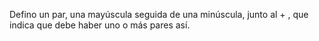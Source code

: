 Defino un par, una mayúscula seguida de una minúscula, junto al + , que indica que debe haber uno o más pares así.